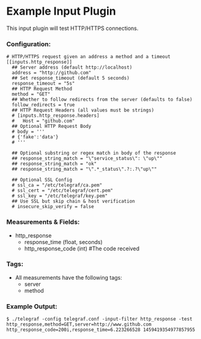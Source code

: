 # Example Input Plugin

This input plugin will test HTTP/HTTPS connections.

### Configuration:

```
# HTTP/HTTPS request given an address a method and a timeout
[[inputs.http_response]]
  ## Server address (default http://localhost)
  address = "http://github.com"
  ## Set response_timeout (default 5 seconds)
  response_timeout = "5s"
  ## HTTP Request Method
  method = "GET"
  ## Whether to follow redirects from the server (defaults to false)
  follow_redirects = true
  ## HTTP Request Headers (all values must be strings)
  # [inputs.http_response.headers]
  #   Host = "github.com"
  ## Optional HTTP Request Body
  # body = '''
  # {'fake':'data'}
  # '''

  ## Optional substring or regex match in body of the response
  ## response_string_match = "\"service_status\": \"up\""
  ## response_string_match = "ok"
  ## response_string_match = "\".*_status\".?:.?\"up\""

  ## Optional SSL Config
  # ssl_ca = "/etc/telegraf/ca.pem"
  # ssl_cert = "/etc/telegraf/cert.pem"
  # ssl_key = "/etc/telegraf/key.pem"
  ## Use SSL but skip chain & host verification
  # insecure_skip_verify = false
```

### Measurements & Fields:

- http_response
    - response_time (float, seconds)
    - http_response_code (int) #The code received

### Tags:

- All measurements have the following tags:
    - server
    - method

### Example Output:

```
$ ./telegraf -config telegraf.conf -input-filter http_response -test
http_response,method=GET,server=http://www.github.com http_response_code=200i,response_time=6.223266528 1459419354977857955
```
